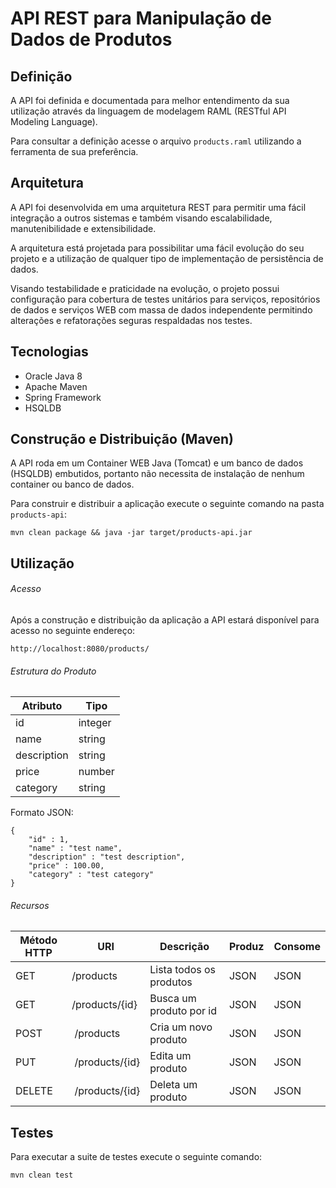 # API REST para Manipulação de Dados de Produtos

## Definição

A API foi definida e documentada para melhor entendimento da sua utilização através da linguagem de modelagem RAML (RESTful API Modeling Language).

Para consultar a definição acesse o arquivo ```products.raml``` utilizando a ferramenta de sua preferência.

## Arquitetura

A API foi desenvolvida em uma arquitetura REST para permitir uma fácil integração a outros sistemas e também visando escalabilidade, manutenibilidade e extensibilidade.

A arquitetura está projetada para possibilitar uma fácil evolução do seu projeto e a utilização de qualquer tipo de implementação de persistência de dados.

Visando testabilidade e praticidade na evolução, o projeto possui configuração para cobertura de testes unitários para serviços, repositórios de dados e serviços WEB com massa de dados independente permitindo alterações e refatorações seguras respaldadas nos testes.

## Tecnologias

* Oracle Java 8
* Apache Maven
* Spring Framework
* HSQLDB

## Construção e Distribuição (Maven)

A API roda em um Container WEB Java (Tomcat) e um banco de dados (HSQLDB) embutidos, portanto não necessita de instalação de nenhum container ou banco de dados.

Para construir e distribuir a aplicação execute o seguinte comando na pasta ```products-api```:

```
mvn clean package && java -jar target/products-api.jar
```

## Utilização

###### Acesso

Após a construção e distribuição da aplicação a API estará disponível para acesso no seguinte endereço:

```
http://localhost:8080/products/
```

###### Estrutura do Produto

Atributo | Tipo
-------- | -------------
id | integer
name | string
description | string
price | number
category | string

Formato JSON:

```
{
    "id" : 1,
	"name" : "test name",
    "description" : "test description",
    "price" : 100.00,
    "category" : "test category"
}
```

###### Recursos

Método HTTP | URI           | Descrição          | Produz | Consome
----------- | ------------- | ------------------ | ------ | --------
GET | /products | Lista todos os produtos | JSON | JSON
GET | /products/{id} | Busca um produto por id | JSON | JSON
POST | /products | Cria um novo produto | JSON | JSON
PUT | /products/{id} | Edita um produto | JSON | JSON
DELETE | /products/{id} | Deleta um produto | JSON | JSON

## Testes

Para executar a suite de testes execute o seguinte comando:

```
mvn clean test
```